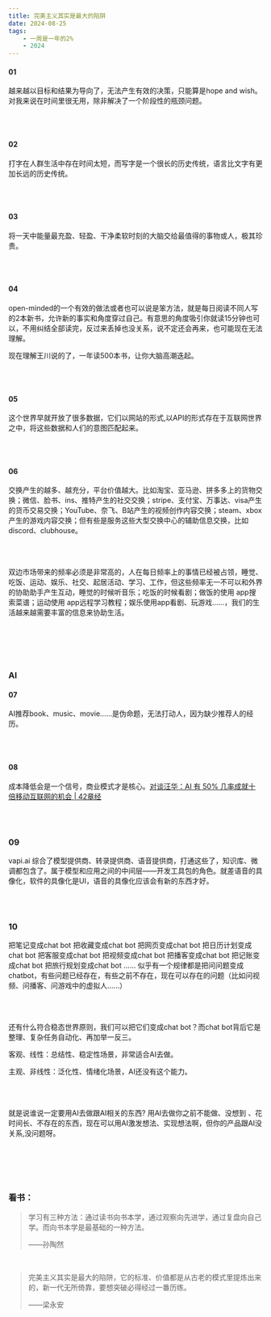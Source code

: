 ```yaml
---
title: 完美主义其实是最大的陷阱
date: 2024-08-25
tags:
    - 一周是一年的2%
    - 2024
---
```




#### 01

越来越以目标和结果为导向了，无法产生有效的决策，只能算是hope and wish。 对我来说在时间里很无用，除非解决了一个阶段性的瓶颈问题。


<br>
<br>


#### 02

打字在人群生活中存在时间太短，而写字是一个很长的历史传统，语言比文字有更加长远的历史传统。


<br>
<br>


#### 03


将一天中能量最充盈、轻盈、干净柔软时刻的大脑交给最值得的事物或人，极其珍贵。


<br>
<br>


#### 04

open-minded的一个有效的做法或者也可以说是笨方法，就是每日阅读不同人写的2本新书，允许新的事实和角度穿过自己。有意思的角度吸引你就读15分钟也可以，不用纠结全部读完，反过来丢掉也没关系，说不定还会再来，也可能现在无法理解。

现在理解王川说的了，一年读500本书，让你大脑高潮迭起。


<br>
<br>


#### 05
这个世界早就开放了很多数据，它们以网站的形式,以API的形式存在于互联网世界之中，将这些数据和人们的意图匹配起来。

<br>
<br>

#### 06
交换产生的越多、越充分，平台价值越大。比如淘宝、亚马逊、拼多多上的货物交换；微信、脸书、ins、推特产生的社交交换；stripe、支付宝、万事达、visa产生的货币交易交换；YouTube、奈飞、B站产生的视频创作内容交换；steam、xbox产生的游戏内容交换；但有些是服务这些大型交换中心的辅助信息交换，比如discord、clubhouse。

<br>
<br>


双边市场带来的频率必须是非常高的，人在每日频率上的事情已经被占领，睡觉、吃饭、运动、娱乐、社交、起居活动、学习、工作，但这些频率无一不可以和外界的协助助手产生互动，睡觉的时候听音乐；吃饭的时候看剧；做饭的使用 app搜索菜谱；运动使用 app远程学习教程；娱乐使用app看剧、玩游戏......，我们的生活越来越需要丰富的信息来协助生活。

<br>
<br>
<br>
<br>

### AI
#### 07
AI推荐book、music、movie......是伪命题，无法打动人，因为缺少推荐人的经历。

<br>
<br>

#### 08
成本降低会是一个信号，商业模式才是核心。[对谈汪华：AI 有 50% 几率成就十倍移动互联网的机会 | 42章经](https://mp.weixin.qq.com/s?__biz=MzIyMDE5OTYyMw==&mid=2651050549&idx=1&sn=d6c4f6701040e1664ac5ac6a446eb3c9&chksm=8c38dd9dbb4f548b7cac0b23852d3319353f535e3860af63f5fd6549edd6562b5ef3add2280f&scene=21#wechat_redirect)



<br>
<br>


### 09
vapi.ai 综合了模型提供商、转录提供商、语音提供商，打通这些了，知识库、微调都包含了。属于模型和应用之间的中间层——开发工具包的角色。就差语音的具像化，软件的具像化是UI，语音的具像化应该会有新的东西才好。


<br>
<br>

### 10
把笔记变成chat bot
把收藏变成chat bot
把网页变成chat bot
把日历计划变成chat bot
把客服变成chat bot
把视频变成chat bot
把播客变成chat bot
把记账变成chat bot
把旅行规划变成chat bot
......
似乎有一个规律都是把问问题变成chatbot，有些问题已经存在，有些之前不存在，现在可以存在的问题（比如问视频、问播客、问游戏中的虚拟人......）

<br>
<br>

还有什么符合稳态世界原则，我们可以把它们变成chat bot？而chat bot背后它是整理、复杂任务自动化、再加举一反三。

客观、线性：总结性、稳定性场景，非常适合AI去做。

主观、非线性：泛化性、情绪化场景，AI还没有这个能力。

<br>
<br>


就是说谁说一定要用AI去做跟AI相关的东西? 用AI去做你之前不能做、没想到
、花时间长、不存在的东西，现在可以用AI激发想法、实现想法啊，但你的产品跟AI没关系,没问题呀。

<br>
<br>
<br>
<br>


### 看书：




> 学习有三种方法：通过读书向书本学，通过观察向先进学，通过复盘向自己学。而向书本学是最基础的一种方法。
>
> ——孙陶然

<br>

> 完美主义其实是最大的陷阱，它的标准、价值都是从古老的模式里提炼出来的，新一代无所倚靠，要想突破必得经过一番历练。
>
> ——梁永安<br>

<br>
<br>
<br>
<br>
<br>

